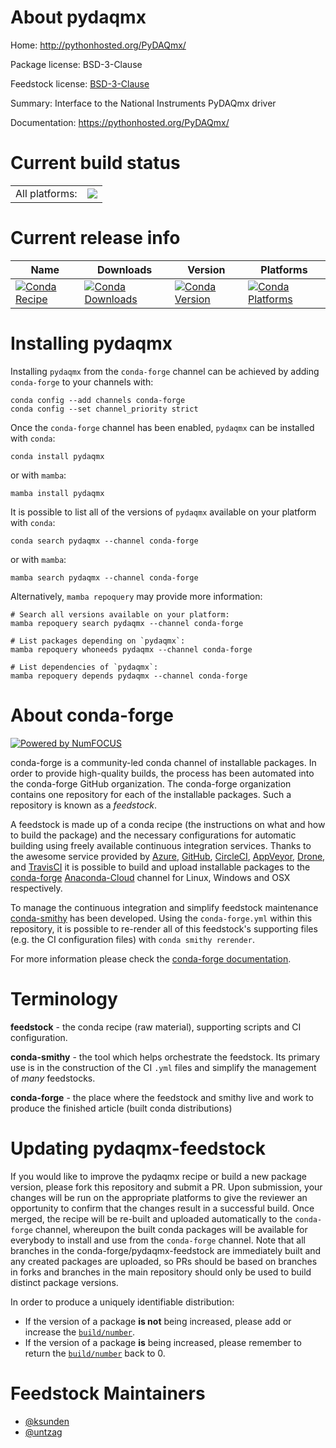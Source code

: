 About pydaqmx
=============

Home: http://pythonhosted.org/PyDAQmx/

Package license: BSD-3-Clause

Feedstock license: [BSD-3-Clause](https://github.com/conda-forge/pydaqmx-feedstock/blob/main/LICENSE.txt)

Summary: Interface to the National Instruments PyDAQmx driver

Documentation: https://pythonhosted.org/PyDAQmx/

Current build status
====================


<table><tr><td>All platforms:</td>
    <td>
      <a href="https://dev.azure.com/conda-forge/feedstock-builds/_build/latest?definitionId=17495&branchName=main">
        <img src="https://dev.azure.com/conda-forge/feedstock-builds/_apis/build/status/pydaqmx-feedstock?branchName=main">
      </a>
    </td>
  </tr>
</table>

Current release info
====================

| Name | Downloads | Version | Platforms |
| --- | --- | --- | --- |
| [![Conda Recipe](https://img.shields.io/badge/recipe-pydaqmx-green.svg)](https://anaconda.org/conda-forge/pydaqmx) | [![Conda Downloads](https://img.shields.io/conda/dn/conda-forge/pydaqmx.svg)](https://anaconda.org/conda-forge/pydaqmx) | [![Conda Version](https://img.shields.io/conda/vn/conda-forge/pydaqmx.svg)](https://anaconda.org/conda-forge/pydaqmx) | [![Conda Platforms](https://img.shields.io/conda/pn/conda-forge/pydaqmx.svg)](https://anaconda.org/conda-forge/pydaqmx) |

Installing pydaqmx
==================

Installing `pydaqmx` from the `conda-forge` channel can be achieved by adding `conda-forge` to your channels with:

```
conda config --add channels conda-forge
conda config --set channel_priority strict
```

Once the `conda-forge` channel has been enabled, `pydaqmx` can be installed with `conda`:

```
conda install pydaqmx
```

or with `mamba`:

```
mamba install pydaqmx
```

It is possible to list all of the versions of `pydaqmx` available on your platform with `conda`:

```
conda search pydaqmx --channel conda-forge
```

or with `mamba`:

```
mamba search pydaqmx --channel conda-forge
```

Alternatively, `mamba repoquery` may provide more information:

```
# Search all versions available on your platform:
mamba repoquery search pydaqmx --channel conda-forge

# List packages depending on `pydaqmx`:
mamba repoquery whoneeds pydaqmx --channel conda-forge

# List dependencies of `pydaqmx`:
mamba repoquery depends pydaqmx --channel conda-forge
```


About conda-forge
=================

[![Powered by
NumFOCUS](https://img.shields.io/badge/powered%20by-NumFOCUS-orange.svg?style=flat&colorA=E1523D&colorB=007D8A)](https://numfocus.org)

conda-forge is a community-led conda channel of installable packages.
In order to provide high-quality builds, the process has been automated into the
conda-forge GitHub organization. The conda-forge organization contains one repository
for each of the installable packages. Such a repository is known as a *feedstock*.

A feedstock is made up of a conda recipe (the instructions on what and how to build
the package) and the necessary configurations for automatic building using freely
available continuous integration services. Thanks to the awesome service provided by
[Azure](https://azure.microsoft.com/en-us/services/devops/), [GitHub](https://github.com/),
[CircleCI](https://circleci.com/), [AppVeyor](https://www.appveyor.com/),
[Drone](https://cloud.drone.io/welcome), and [TravisCI](https://travis-ci.com/)
it is possible to build and upload installable packages to the
[conda-forge](https://anaconda.org/conda-forge) [Anaconda-Cloud](https://anaconda.org/)
channel for Linux, Windows and OSX respectively.

To manage the continuous integration and simplify feedstock maintenance
[conda-smithy](https://github.com/conda-forge/conda-smithy) has been developed.
Using the ``conda-forge.yml`` within this repository, it is possible to re-render all of
this feedstock's supporting files (e.g. the CI configuration files) with ``conda smithy rerender``.

For more information please check the [conda-forge documentation](https://conda-forge.org/docs/).

Terminology
===========

**feedstock** - the conda recipe (raw material), supporting scripts and CI configuration.

**conda-smithy** - the tool which helps orchestrate the feedstock.
                   Its primary use is in the construction of the CI ``.yml`` files
                   and simplify the management of *many* feedstocks.

**conda-forge** - the place where the feedstock and smithy live and work to
                  produce the finished article (built conda distributions)


Updating pydaqmx-feedstock
==========================

If you would like to improve the pydaqmx recipe or build a new
package version, please fork this repository and submit a PR. Upon submission,
your changes will be run on the appropriate platforms to give the reviewer an
opportunity to confirm that the changes result in a successful build. Once
merged, the recipe will be re-built and uploaded automatically to the
`conda-forge` channel, whereupon the built conda packages will be available for
everybody to install and use from the `conda-forge` channel.
Note that all branches in the conda-forge/pydaqmx-feedstock are
immediately built and any created packages are uploaded, so PRs should be based
on branches in forks and branches in the main repository should only be used to
build distinct package versions.

In order to produce a uniquely identifiable distribution:
 * If the version of a package **is not** being increased, please add or increase
   the [``build/number``](https://docs.conda.io/projects/conda-build/en/latest/resources/define-metadata.html#build-number-and-string).
 * If the version of a package **is** being increased, please remember to return
   the [``build/number``](https://docs.conda.io/projects/conda-build/en/latest/resources/define-metadata.html#build-number-and-string)
   back to 0.

Feedstock Maintainers
=====================

* [@ksunden](https://github.com/ksunden/)
* [@untzag](https://github.com/untzag/)

